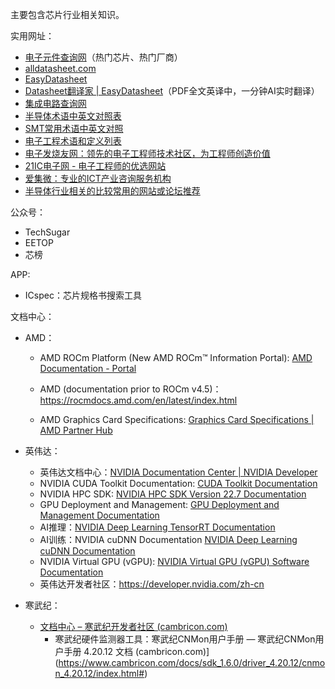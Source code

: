主要包含芯片行业相关知识。

实用网址：

* [电子元件查询网](https://pdf.elecfans.com/)（热门芯片、热门厂商）
* [alldatasheet.com](https://www.alldatasheet.com/)
* [EasyDatasheet](https://easydatasheet.cn/)
* [Datasheet翻译家 | EasyDatasheet](https://easydatasheet.cn/translate)（PDF全文英译中，一分钟AI实时翻译）
* [集成电路查询网](https://www.datasheet5.com/)
* [半导体术语中英文对照表](https://zhuanlan.zhihu.com/p/115831075)
* [SMT常用术语中英文对照](http://www.fanyijia.com/news_view.asp?id=679)
* [电子工程术语和定义列表](https://www.maximintegrated.com/cn/glossary/definitions.mvp/terms/all)
* [电子发烧友网：领先的电子工程师技术社区，为工程师创造价值](http://www.elecfans.com/)
* [21IC电子网 - 电子工程师的优选网站](https://www.21ic.com/)
* [爱集微：专业的ICT产业咨询服务机构](https://laoyaoba.com/)
* [半导体行业相关的比较常用的网站或论坛推荐](https://www.zhihu.com/question/21125910)

公众号：

* TechSugar
* EETOP
* 芯榜

APP:

* ICspec：芯片规格书搜索工具

文档中心：

- AMD：

  * AMD ROCm Platform (New AMD ROCm™ Information Portal): [AMD Documentation - Portal](https://docs.amd.com/)

  * AMD (documentation prior to ROCm v4.5)：https://rocmdocs.amd.com/en/latest/index.html

  * AMD Graphics Card Specifications: [Graphics Card Specifications | AMD Partner Hub](https://www.amd.com/en/partner/graphics)

- 英伟达：

  - 英伟达文档中心：[NVIDIA Documentation Center | NVIDIA Developer](https://docs.nvidia.com/)
  - NVIDIA CUDA Toolkit Documentation: [CUDA Toolkit Documentation](https://docs.nvidia.com/cuda/index.html)
  - NVIDIA HPC SDK: [NVIDIA HPC SDK Version 22.7 Documentation](https://docs.nvidia.com/hpc-sdk/index.html)

  * GPU Deployment and Management: [GPU Deployment and Management Documentation](https://docs.nvidia.com/deploy/index.html)
  * AI推理：[NVIDIA Deep Learning TensorRT Documentation](https://docs.nvidia.com/deeplearning/tensorrt/index.html)
  * AI训练：NVIDIA cuDNN Documentation [NVIDIA Deep Learning cuDNN Documentation](https://docs.nvidia.com/deeplearning/cudnn/index.html)
  * NVIDIA Virtual GPU (vGPU): [NVIDIA Virtual GPU (vGPU) Software Documentation](https://docs.nvidia.com/grid/index.html)
  * 英伟达开发者社区：https://developer.nvidia.com/zh-cn
  
- 寒武纪：

  - [文档中心 – 寒武纪开发者社区 (cambricon.com)](https://developer.cambricon.com/index/document/index/classid/3.html)
    - 寒武纪硬件监测器工具：寒武纪CNMon用户手册 — 寒武纪CNMon用户手册 4.20.12 文档 (cambricon.com)](https://www.cambricon.com/docs/sdk_1.6.0/driver_4.20.12/cnmon_4.20.12/index.html#)

